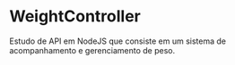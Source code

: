# WeightController

Estudo de API em NodeJS que consiste em um sistema de acompanhamento e gerenciamento de peso.
